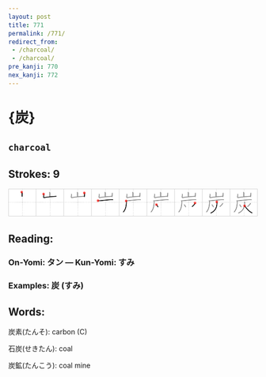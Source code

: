 ```yaml
---
layout: post
title: 771
permalink: /771/
redirect_from:
 - /charcoal/
 - /charcoal/
pre_kanji: 770
nex_kanji: 772
---
```


# {炭}

## `charcoal`

## Strokes: 9

<div class="stroke"><img src="../images/E782AD.png" /></div>

## Reading:

### On-Yomi: タン &mdash; Kun-Yomi: すみ

### Examples: 炭 (すみ)

## Words:

炭素(たんそ): carbon (C)

石炭(せきたん): coal

炭鉱(たんこう): coal mine
